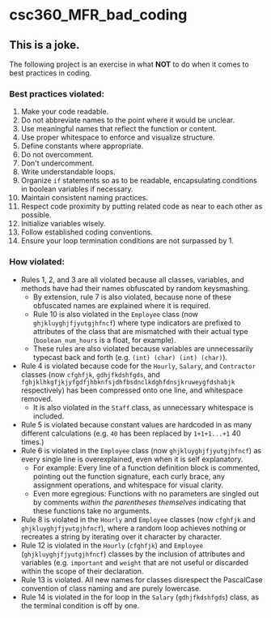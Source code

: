 # csc360_MFR_bad_coding

## This is a joke.
The following project is an exercise in what **NOT** to do when it comes to best practices in coding.

### Best practices violated:
1. Make your code readable.
2. Do not abbreviate names to the point where it would be unclear.
3. Use meaningful names that reflect the function or content.
4. Use proper whitespace to enforce and visualize structure.
5. Define constants where appropriate.
6. Do not overcomment.
7. Don't undercomment.
8. Write understandable loops.
9. Organize `if` statements so as to be readable, encapsulating conditions in boolean variables if necessary.
10. Maintain consistent naming practices.
11. Respect code proximity by putting related code as near to each other as possible.
12. Initialize variables wisely.
13. Follow established coding conventions.
14. Ensure your loop termination conditions are not surpassed by 1.

### How violated:
- Rules 1, 2, and 3 are all violated because all classes, variables, and methods have had their names obfuscated by random keysmashing.
   - By extension, rule 7 is also violated, because none of these obfuscated names are explained where it is required.
   - Rule 10 is also violated in the `Employee` class (now `ghjkluyghjfjyutgjhfncf`) where type indicators are prefixed to attributes of the class that are mismatched with their actual type (`boolean_num_hours` is a float, for example).
   - These rules are also violated because variables are unnecessarily typecast back and forth (e.g. `(int) (char) (int) (char)`).
- Rule 4 is violated because code for the `Hourly`, `Salary`, and `Contractor` classes (now `cfghfjk`, `gdhjfkdshfgds`, and `fghjklhkgfjkjyfgdfjhbknfsjdhfbsdnclkdghfdnsjkruweygfdshabjk` respectively) has been compressed onto one line, and whitespace removed.
   - It is also violated in the `Staff` class, as unnecessary whitespace is included. 
- Rule 5 is violated because constant values are hardcoded in as many different calculations (e.g. `40` has been replaced by `1+1+1...+1` 40 times.)
- Rule 6 is violated in the `Employee` class (now `ghjkluyghjfjyutgjhfncf`) as every single line is overexplained, even when it is self explanatory.
   - For example: Every line of a function definition block is commented, pointing out the function signature, each curly brace, any assignment operations, and whitespace for visual clarity.
   - Even more egregious: Functions with no parameters are singled out by comments _within the parentheses themselves_ indicating that these functions take no arguments.
- Rule 8 is violated in the `Hourly` and `Employee` classes (now `cfghfjk` and `ghjkluyghjfjyutgjhfncf`), where a random loop achieves nothing or recreates a string by iterating over it character by character.
- Rule 12 is violated in the `Hourly` (`cfghfjk`) and `Employee` (`ghjkluyghjfjyutgjhfncf`) classes by the inclusion of attributes and variables (e.g. `important` and `weight` that are not useful or discarded within the scope of their declaration.
- Rule 13 is violated. All new names for classes disrespect the PascalCase convention of class naming and are purely lowercase.
- Rule 14 is violated in the for loop in the `Salary` (`gdhjfkdshfgds`) class, as the terminal condition is off by one.
